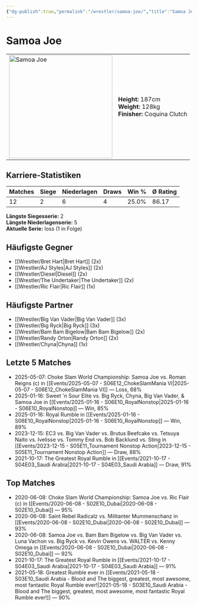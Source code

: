 ```yaml
---
{"dg-publish":true,"permalink":"/wrestler/samoa-joe/","title":"Samoa Joe","tags":["wrestler"],"noteIcon":""}
---
```



# Samoa Joe

<table>
        <tr>
        <td><img src="https://github.com/CptSpaulding1980/choke-slam-wrestling/releases/download/images/Samoa_Joe.png" width="280" alt="Samoa Joe"></td>
        <td>
        <b>Height:</b> 187cm<br>
        <b>Weight:</b> 128kg<br>
        <b>Finisher:</b> Coquina Clutch<br>
        </td>
        </tr>
        </table>
        

## Karriere-Statistiken

| Matches | Siege | Niederlagen | Draws | Win % | Ø Rating |
|---------|-------|-------------|-------|-------|-----------|
| 12 | 2 | 6 | 4 | 25.0% | 86.17 |

**Längste Siegesserie:** 2<br>**Längste Niederlagenserie:** 5<br>**Aktuelle Serie:** loss (1 in Folge)


## Häufigste Gegner
- [[Wrestler/Bret Hart\|Bret Hart]] (2x)
- [[Wrestler/AJ Styles\|AJ Styles]] (2x)
- [[Wrestler/Diesel\|Diesel]] (2x)
- [[Wrestler/The Undertaker\|The Undertaker]] (2x)
- [[Wrestler/Ric Flair\|Ric Flair]] (1x)

## Häufigste Partner
- [[Wrestler/Big Van Vader\|Big Van Vader]] (3x)
- [[Wrestler/Big Ryck\|Big Ryck]] (3x)
- [[Wrestler/Bam Bam Bigelow\|Bam Bam Bigelow]] (2x)
- [[Wrestler/Randy Orton\|Randy Orton]] (2x)
- [[Wrestler/Chyna\|Chyna]] (1x)

## Letzte 5 Matches
- 2025-05-07: Choke Slam World Championship: Samoa Joe vs. Roman Reigns (c) in [[Events/2025-05-07 - S06E12_ChokeSlamMania VI\|2025-05-07 - S06E12_ChokeSlamMania VI]] — Loss, 68%
- 2025-01-16: Sweet 'n Sour Elite vs. Big Ryck, Chyna, Big Van Vader, & Samoa Joe in [[Events/2025-01-16 - S06E10_RoyalNonstop\|2025-01-16 - S06E10_RoyalNonstop]] — Win, 85%
- 2025-01-16: Royal Rumble in [[Events/2025-01-16 - S06E10_RoyalNonstop\|2025-01-16 - S06E10_RoyalNonstop]] — Win, 89%
- 2023-12-15: EC3 vs. Big Van Vader vs. Brutus Beefcake vs. Tetsuya Naito vs. Ivelisse vs. Tommy End vs. Bob Backlund vs. Sting in [[Events/2023-12-15 - S05E11_Tournament Nonstop Action\|2023-12-15 - S05E11_Tournament Nonstop Action]] — Draw, 88%
- 2021-10-17: The Greatest Royal Rumble in [[Events/2021-10-17 - S04E03_Saudi Arabia\|2021-10-17 - S04E03_Saudi Arabia]] — Draw, 91%

## Top Matches
- 2020-06-08: Choke Slam World Championship: Samoa Joe vs. Ric Flair (c) in [[Events/2020-06-08 - S02E10_Dubai\|2020-06-08 - S02E10_Dubai]] — 95%
- 2020-06-08: Saint Rebel Radicalz vs. Militanter Mummenschanz in [[Events/2020-06-08 - S02E10_Dubai\|2020-06-08 - S02E10_Dubai]] — 93%
- 2020-06-08: Samoa Joe vs. Bam Bam Bigelow vs. Big Van Vader vs. Luna Vachon vs. Big Ryck vs. Kevin Owens vs. WALTER vs. Kenny Omega in [[Events/2020-06-08 - S02E10_Dubai\|2020-06-08 - S02E10_Dubai]] — 92%
- 2021-10-17: The Greatest Royal Rumble in [[Events/2021-10-17 - S04E03_Saudi Arabia\|2021-10-17 - S04E03_Saudi Arabia]] — 91%
- 2021-05-18: Greatest Rumble ever in [[Events/2021-05-18 - S03E10_Saudi Arabia - Blood and The biggest, greatest, most awesome, most fantastic Royal Rumble ever!\|2021-05-18 - S03E10_Saudi Arabia - Blood and The biggest, greatest, most awesome, most fantastic Royal Rumble ever!]] — 90%
